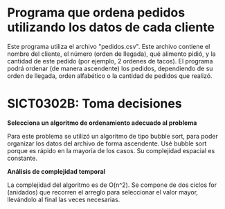# Programa que ordena pedidos utilizando los datos de cada cliente

Este programa utiliza el archivo "pedidos.csv". 
Este archivo contiene el nombre del cliente, el número (orden de llegada), qué alimento pidió, y la cantidad de este pedido (por ejemplo, 2 ordenes de tacos).
El programa podrá ordenar (de manera ascendente) los pedidos, dependiendo de su orden de llegada, orden alfabético o la cantidad de pedidos que realizó. 

# SICT0302B: Toma decisiones
**Selecciona un algoritmo de ordenamiento adecuado al problema**

Para este problema se utilizó un algoritmo de tipo bubble sort, para poder organizar los datos del archivo de forma ascendente. 
Usé bubble sort porque es rápido en la mayoría de los casos. Su complejidad espacial es constante. 

**Análisis de complejidad temporal**

La complejidad del algoritmo es de O(n^2). Se compone de dos ciclos for (anidados) que recorren el arreglo para seleccionar el valor mayor, llevándolo al final las veces necesarias.
